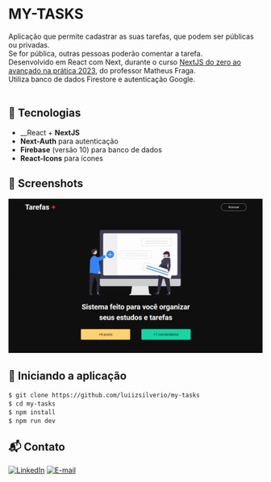 # MY-TASKS

Aplicação que permite cadastrar as suas tarefas, que podem ser públicas ou privadas.<br />
Se for pública, outras pessoas poderão comentar a tarefa.<br />
Desenvolvido em React com Next, durante o curso [NextJS do zero ao avançado na prática 2023](https://www.udemy.com/course/nextjs-zero-ao-avancado/), do professor Matheus Fraga. <br />
Utiliza banco de dados Firestore e autenticação Google.<br />
<br/>

## 🚀 Tecnologias

- __React + __NextJS__
- __Next-Auth__ para autenticação
- __Firebase__ (versão 10) para banco de dados
- __React-Icons__ para ícones


## :camera_flash: Screenshots

![](https://github.com/luiizsilverio/my-tasks/blob/main/src/assets/my-tasks.gif)


## 🚗 Iniciando a aplicação
```bash
$ git clone https://github.com/luiizsilverio/my-tasks
$ cd my-tasks
$ npm install
$ npm run dev
```

## 📬 Contato

[![LinkedIn](https://img.shields.io/badge/LinkedIn-0077B5?style=for-the-badge&logo=linkedin&logoColor=white)](https://www.linkedin.com/in/luiz-s-de-oliveira-6b6067210)
[![E-mail](https://img.shields.io/badge/Gmail-D14836?style=for-the-badge&logo=gmail&logoColor=white)](mailto:luiiz.silverio@gmail.com)

